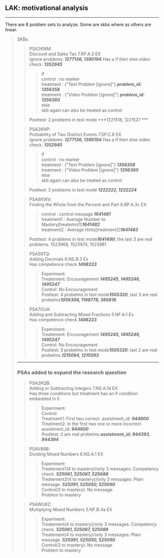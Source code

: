 ## LAK: motivational analysis

--------------------------------
There are 8 problem sets to analyze. Some are skbs where as others are linear.

>SKBs
>> PSA2KNM:<br/>
>> Discount and Sales Tax 7.RP.A.3 EX <br/>
>> ignore problems: ***1277136, 1390194***
>> Has a if then else video check. ***1352945***<br/>
>>> if <br/> 
>>> control : no marker <br/>
>>> treatment : {"Text Problem \[ignore\]"}  ***problem_id: 1356358***<br/>
>>> treatment : {"Video Problem \[ignore\]"} ***problem_id: 1356360***<br/>
>>> else <br/>
>>> skb again can also be treated as control <br/>
>>> 
>> Posttest: 2 problems in test mode ***1221518, 1221527 ***
> 
>> PSA2KNP: <br/>
>> Probability of Two Distinct Events 7.SP.C.8 EX<br/>
>> ignore problems: ***1277136, 1390194***
>> Has a if then else video check. ***1352945***<br/>
>>> if <br/> 
>>> control : no marker <br/>
>>> treatment : {"Text Problem \[ignore\]"} ***1356358***<br/>
>>> treatment : {"Video Problem \[ignore\]"} ***1356360***<br/>
>>> else <br/>
>>> skb again can also be treated as control <br/>
>>> 
>> Posttest: 2 problems in test mode ***1222222, 1222224***
> 
>> PSA9XWV: <br/>
> Finding the Whole from the Percent and Part 6.RP.A.3c EX<br/>
>>> control : control message ***1641481***<br/>
>>> treatment1 : Average Number to Mastery\[treatemnt1\]***1641482***<br/>
>>> treatment2 : Average Hints\[treatment2\]***1641483***<br/>
>>> 
>> Posttest: 4 problems in test mode***1641490***; the last 3 are real problems. 1523968, 1523974, 1523981 
> 
>> PSA59TQ: <br/>
>> Adding Decimals 6.NS.B.3 Ex<br/>
>> Has competence check.***1498223***<br/>
>>> Experiment: <br/>
>>> Treatement: Encouragement ***1495245, 1495246, 1495247***<br/>
>>> Control: No Encouragement<br/>
>> Posttest: 4 probelms in test mode***1505320***; last 3 are real probelms***1059308, 1198778, 386818***.<br/>
> 
>> PSA7GUA: <br/>
>> Adding and Subtracting Mixed Fractions 5.NF.A.1 Ex<br/>
>> Has competence check.***1498223***<br/>
>>> Experiment: <br/>
>>> Treatement: Encouragement ***1495245, 1495246, 1495247***<br/>
>>> Control: No Encouragement<br/>
>> Posttest: 3 probelms in test mode***1505320***; last 2 are real probelms.***1215094, 1215093***<br/>
> --------------------------------
> ### PSAs added to expand the research question
> 
>> PSA2KQB: <br/>
>> Adding or Subtracting Integers 7.NS.A.1d EX<br/>
>> Has three conditions but treatment has an if condition embedded in it <br/>
>>> Experiment: <br/>
>>> Control: <br/>
>>> Treatment1: First two correct. assistment_id: ***944600***<br/>
>>> Treatment2: In the first two one or more incorrect. assistment_id: ***944600***<br/>
>> Posttest: 2 are real probelms.***assistment_id: 944393, 944394***<br/> 
> 
>> PSAV89B: <br/>
>> Dividing Mixed Numbers 6.NS.A.1 EX <br/>
>>> Experiment: <br/>
>>> Treatement1(4 to mastery)/only 3 messages: Competency check. ***525061, 525087, 525088***<br/>
>>> Treatement2(4 to mastery)/only 3 messages: Plain message. ***525091, 525050, 525090***<br/>
>>> Control(3 to mastery): No message. <br/>
>> Problem to mastery<br/>
>
>> PSAWU6Z: <br/>
>> Multiplying Mixed Numbers 5.NF.B.4a EX<br/>
>>> Experiment: <br/>
>>> Treatement(4 to mastery)/only 3 messages: Competency check. ***525061, 525087, 525088***<br/>
>>> Treatement(4 to mastery)/only 3 messages: Plain message. ***525091, 525050, 525090***<br/>
>>> Control(3 to mastery): No message<br/>
>> Problem to mastery<br/>
>



